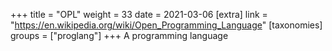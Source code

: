 +++
title = "OPL"
weight = 33
date = 2021-03-06
[extra]
link = "https://en.wikipedia.org/wiki/Open_Programming_Language"
[taxonomies]
groups = ["proglang"]
+++
A programming language


